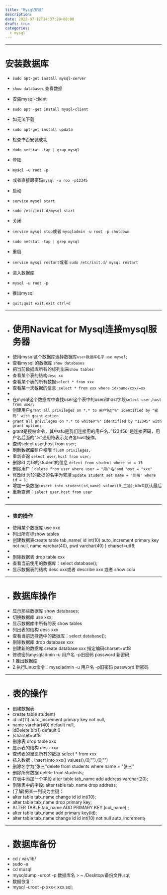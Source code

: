 ```yaml
---
title: "Mysql安装"
description: 
date: 2022-07-12T14:37:29+08:00
draft: true
categories:
  - mysql
---
```


----
<!--more-->
# 安装数据库
- `sudo apt-get install mysql-server `
- `show databases` 查看数据
- 安装mysql-client
- `sudo apt -get install mysql-client`

- 如无法下载
- `sudo apt-get install updata`

- 检查书否安装成功
- `dudo netstat -tap | grap mysql `
- 登陆
- `mysql -u root -p`
- 或者直接跟密码`mysql -u roo -p12345`
- 启动
- `service mysql start` 
- `sudo /etc/init.d/mysql start`
- 关闭
- `service mysql stop`或者  `mysqladmin -u root -p shutdown`
- `sudo netstat -tap | grep mysql `
- 重启
- `service mysql restart`或者 `sudo /etc/init.d/ mysql restart`
- 进入数据库
- `mysql -u root -p`
- 推出mysql 
- `quit;quit exit;exit ctrl+d`
- ----
- # 使用Navicat for Mysql连接mysql服务器
- 使用mysql这个数据库选择数据库`use+数据库名字`  `use mysql;`
- 查看mysql 的数据库  `show databases`
- 把当前数据库所有的标列出来`show tables`
- 查看某个表的结构`desc xx`
- 查看某个表的所有数据`select * from xxx`
- 查看某一天数据的信息 :`select * from xxx where id/name/xxx/=xx`
- 
- 在mysql这个数据库中查找user这个表中的user和host字段`select user,host from user;`
- 创建用户`grant all privileges on *.* to 用户名@"%" identified by "密码" with grant option`
- `grant all privileges on *.* to white@"%" identified by "12345" with grant option;
`
- grant是授权命令，其中afu是我们连接用的用户名、”123456″是连接密码，用户名后面的“%”通用符表示允许各host操作。
- 查询select user,host from user;
- 刷新数据库账户权限 `flush privileges;`
- 重新查询 `select user,host from user;`
- 删除id 为13的student的信息  `delent from student where id = 13`
- 删除用户：`delete from user where user = "用户名"and host = "xxx" `
- 修改id 为1的数据的名字为郭靖:`update student set name = '郭靖' where id = 1;`
- 增加一条数据`insert into student(id,name) values(0,王迪);`id=0默认最后
- 重新查询：`select user,host from user`
- 
- ----
- ### 表的操作
- 使用某个数据库 use xxx
- 列出所有标show tables
- 创建数据表create table tab_name(
id int(10)  auto_increment primary key not null,
name varchar(40),
pwd varchar(40)
) charset=utf8;
- 
- 删除数据表 drop table xxx
- 查看当前使用的数据库：select database();
- 显示数据表的结构   desc xxx或者 describe xxx  或者 show colu
- ---
- # 数据库操作
- 显示那些数据库  show databases;
- 切换数据库 use xxx;
- 显示数据库中所有的表 show tables 
- 列出表的结构 desc xxx
- 查看当前选择选中的数据库：select database();
- 删除数据库 drop database xxx
- 创建新的数据库 create database xxx  指定编码charset=utf8
- 修改密码mysqladmin -u 用户名 -p旧密码 password 新密码;
- 1.推出数据库
- 2.执行Linux命令：mysqladmin -u 用户名 -p旧密码 password 新密码
- ---
- # 表的操作
- 创建数据表
- create table student(
- id int(11) auto_increment primary key not null,
- name varchar(40) default null,
- idDelete bit(1) default 0
- )charset=utf8
- 删除表  drop table xxx
- 显示表的结构 desc xxx
- 查询表的里面所有的数据  select * from xxx
- 插入数据：insert into xxx() vslues(),(0,""),(0,"")
- 删除名字为“张三"delete from students where name = "张三"
- 删除所有数据 delete from students;
- 在表中添加一个字段 alter table tab_name add address varchar(20);
- 删除表中的字段: alter table tab_name drop address;
- (了解)把某一列设为主键：
- alter table tab_name change id id int(10);
- alter table tab_name drop primary key;
- ALTER TABLE tab_name ADD PRIMARY KEY (col_name) ;
- alter table tab_name add primary key(id);
- alter table tab_name change id id int(10) not null auto_increment~~~~~~;~~~~~~
- ----
- # 数据库备份
- cd / var/lib/
- sudo -s
- cd musql
- mysqldump -uroot -p 数据库名 > ~ /Desktop/备份文件.sql;
- 数据恢复：
- mysql -uroot -p xxx< xxx.sql;